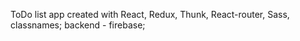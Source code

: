 ToDo list app created with React, Redux, Thunk, React-router, Sass, classnames; backend - firebase; 